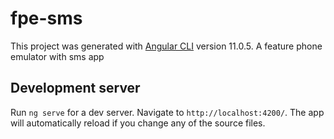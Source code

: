 # fpe-sms

This project was generated with [Angular CLI](https://github.com/angular/angular-cli) version 11.0.5.
A feature phone emulator with sms app

## Development server

Run `ng serve` for a dev server. Navigate to `http://localhost:4200/`. The app will automatically reload if you change any of the source files.




